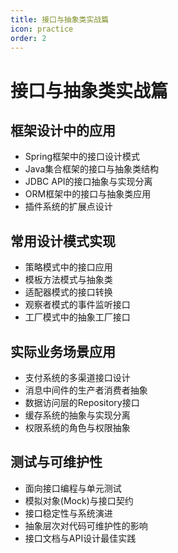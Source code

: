 ```yaml
---
title: 接口与抽象类实战篇
icon: practice
order: 2
---
```


# 接口与抽象类实战篇

## 框架设计中的应用

- Spring框架中的接口设计模式
- Java集合框架的接口与抽象类结构
- JDBC API的接口抽象与实现分离
- ORM框架中的接口与抽象类应用
- 插件系统的扩展点设计

## 常用设计模式实现

- 策略模式中的接口应用
- 模板方法模式与抽象类
- 适配器模式的接口转换
- 观察者模式的事件监听接口
- 工厂模式中的抽象工厂接口

## 实际业务场景应用

- 支付系统的多渠道接口设计
- 消息中间件的生产者消费者抽象
- 数据访问层的Repository接口
- 缓存系统的抽象与实现分离
- 权限系统的角色与权限抽象

## 测试与可维护性

- 面向接口编程与单元测试
- 模拟对象(Mock)与接口契约
- 接口稳定性与系统演进
- 抽象层次对代码可维护性的影响
- 接口文档与API设计最佳实践
